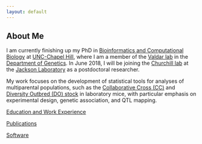 ```yaml
---
layout: default
---
```


## About Me

I am currently finishing up my PhD in [Bioinformatics and Computational Biology](https://bcb.unc.edu/) at [UNC-Chapel Hill](https://www.unc.edu), where I am a member of the [Valdar lab](https://valdarlab.unc.edu) in the [Department of Genetics](https://www.med.unc.edu/genetics). In June 2018, I will be joining the [Churchill lab](https://www.jax.org/research-and-faculty/research-labs/the-churchill-lab) at the [Jackson Laboratory](https://www.jax.org/) as a postdoctoral researcher. 

My work focuses on the development of statistical tools for analyses of multiparental populations, such as the [Collaborative Cross (CC)](https://compgen.unc.edu/wp/?page_id=99) and [Diversity Outbred (DO) stock](https://www.jax.org/strain/009376) in laboratory mice, with particular emphasis on experimental design, genetic association, and QTL mapping.

[Education and Work Experience](education)

[Publications](publications)

[Software](software)
